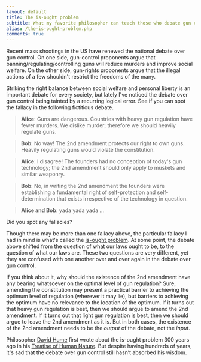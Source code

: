 ```yaml
---
layout: default
title: The is-ought problem
subtitle: What my favorite philosopher can teach those who debate gun control
alias: /the-is-ought-problem.php
comments: true
---
```


Recent mass shootings in the US have renewed the national debate over gun control. On one side, gun-control proponents argue that banning/regulating/controlling guns will reduce murders and improve social welfare. On the other side, gun-rights proponents argue that the illegal actions of a few shouldn't restrict the freedoms of the many.

Striking the right balance between social welfare and personal liberty is an important debate for every society, but lately I've noticed the debate over gun control being tainted by a recurring logical error. See if you can spot the fallacy in the following fictitious debate.

>**Alice**: Guns are dangerous. Countries with heavy gun regulation have fewer murders. We dislike murder; therefore we should heavily regulate guns.

>**Bob**: No way! The 2nd amendment protects our right to own guns. Heavily regulating guns would violate the constitution.

>**Alice**: I disagree! The founders had no conception of today's gun technology; the 2nd amendment should only apply to muskets and similar weaponry.

>**Bob**: No, in writing the 2nd amendment the founders were establishing a fundamental right of self-protection and self-determination that exists irrespective of the technology in question.

>**Alice and Bob**: yada yada yada ...

Did you spot any fallacies?

Though there may be more than one fallacy above, the particular fallacy I had in mind is what's called the [is-ought problem](http://en.wikipedia.org/wiki/Is%E2%80%93ought_problem). At some point, the debate above shifted from the question of what our laws ought to be, to the question of what our laws are. These two questions are very different, yet they are confused with one another over and over again in the debate over gun control.

If you think about it, why should the existence of the 2nd amendment have any bearing whatsoever on the optimal level of gun regulation? Sure, amending the constitution may present a practical barrier to achieving the optimum level of regulation (wherever it may lie), but barriers to achieving the optimum have no relevance to the location of the optimum. If it turns out that heavy gun regulation is best, then we should argue to amend the 2nd amendment. If it turns out that light gun regulation is best, then we should argue to leave the 2nd amendment as it is. But in both cases, the existence of the 2nd amendment needs to be the *output* of the debate, not the *input*.

Philosopher [David Hume](http://en.wikipedia.org/wiki/David_Hume) first wrote about the is-ought problem 300 years ago in his [Treatise of Human Nature](http://www.gutenberg.org/ebooks/4705). But despite having hundreds of years, it's sad that the debate over gun control still hasn’t absorbed his wisdom.